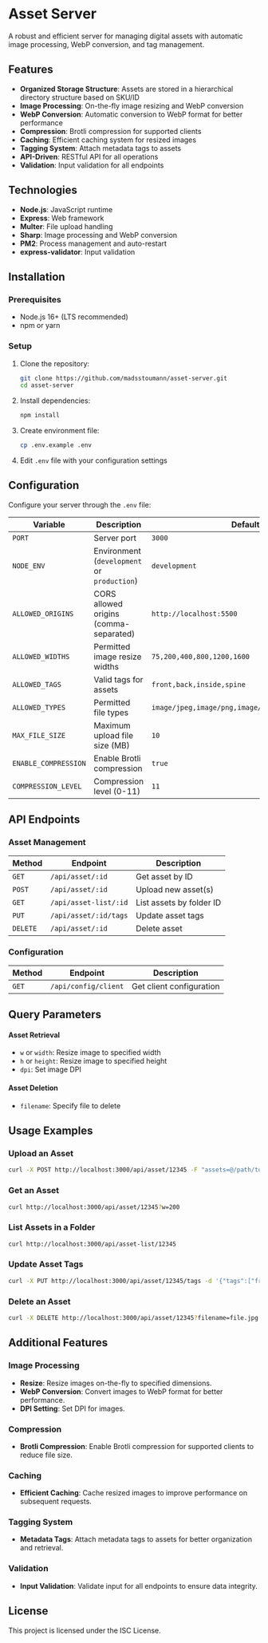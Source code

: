 # Asset Server

A robust and efficient server for managing digital assets with automatic image processing, WebP conversion, and tag management.

## Features

- **Organized Storage Structure**: Assets are stored in a hierarchical directory structure based on SKU/ID
- **Image Processing**: On-the-fly image resizing and WebP conversion
- **WebP Conversion**: Automatic conversion to WebP format for better performance
- **Compression**: Brotli compression for supported clients
- **Caching**: Efficient caching system for resized images
- **Tagging System**: Attach metadata tags to assets
- **API-Driven**: RESTful API for all operations
- **Validation**: Input validation for all endpoints

## Technologies

- **Node.js**: JavaScript runtime
- **Express**: Web framework
- **Multer**: File upload handling
- **Sharp**: Image processing and WebP conversion
- **PM2**: Process management and auto-restart
- **express-validator**: Input validation

## Installation

### Prerequisites

- Node.js 16+ (LTS recommended)
- npm or yarn

### Setup

1. Clone the repository:
   ```bash
   git clone https://github.com/madsstoumann/asset-server.git
   cd asset-server
   ```

2. Install dependencies:
   ```bash
   npm install
   ```

3. Create environment file:
   ```bash
   cp .env.example .env
   ```

4. Edit `.env` file with your configuration settings

## Configuration

Configure your server through the `.env` file:

| Variable | Description | Default |
|----------|-------------|---------|
| `PORT` | Server port | `3000` |
| `NODE_ENV` | Environment (`development` or `production`) | `development` |
| `ALLOWED_ORIGINS` | CORS allowed origins (comma-separated) | `http://localhost:5500` |
| `ALLOWED_WIDTHS` | Permitted image resize widths | `75,200,400,800,1200,1600` |
| `ALLOWED_TAGS` | Valid tags for assets | `front,back,inside,spine` |
| `ALLOWED_TYPES` | Permitted file types | `image/jpeg,image/png,image/gif,application/pdf` |
| `MAX_FILE_SIZE` | Maximum upload file size (MB) | `10` |
| `ENABLE_COMPRESSION` | Enable Brotli compression | `true` |
| `COMPRESSION_LEVEL` | Compression level (0-11) | `11` |

## API Endpoints

### Asset Management

| Method | Endpoint | Description |
|--------|----------|-------------|
| `GET` | `/api/asset/:id` | Get asset by ID |
| `POST` | `/api/asset/:id` | Upload new asset(s) |
| `GET` | `/api/asset-list/:id` | List assets by folder ID |
| `PUT` | `/api/asset/:id/tags` | Update asset tags |
| `DELETE` | `/api/asset/:id` | Delete asset |

### Configuration

| Method | Endpoint | Description |
|--------|----------|-------------|
| `GET` | `/api/config/client` | Get client configuration |

## Query Parameters

#### Asset Retrieval
- `w` or `width`: Resize image to specified width
- `h` or `height`: Resize image to specified height
- `dpi`: Set image DPI

#### Asset Deletion
- `filename`: Specify file to delete

## Usage Examples

### Upload an Asset
```bash
curl -X POST http://localhost:3000/api/asset/12345 -F "assets=@/path/to/your/file.jpg"
```

### Get an Asset
```bash
curl http://localhost:3000/api/asset/12345?w=200
```

### List Assets in a Folder
```bash
curl http://localhost:3000/api/asset-list/12345
```

### Update Asset Tags
```bash
curl -X PUT http://localhost:3000/api/asset/12345/tags -d '{"tags":["front","back"]}' -H "Content-Type: application/json"
```

### Delete an Asset
```bash
curl -X DELETE http://localhost:3000/api/asset/12345?filename=file.jpg
```

## Additional Features

### Image Processing
- **Resize**: Resize images on-the-fly to specified dimensions.
- **WebP Conversion**: Convert images to WebP format for better performance.
- **DPI Setting**: Set DPI for images.

### Compression
- **Brotli Compression**: Enable Brotli compression for supported clients to reduce file size.

### Caching
- **Efficient Caching**: Cache resized images to improve performance on subsequent requests.

### Tagging System
- **Metadata Tags**: Attach metadata tags to assets for better organization and retrieval.

### Validation
- **Input Validation**: Validate input for all endpoints to ensure data integrity.

## License

This project is licensed under the ISC License.
